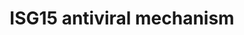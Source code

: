 ---
annotations:
- type: Pathway Ontology
  value: signaling pathway
- type: Pathway Ontology
  value: infectious disease pathway
authors:
- ReactomeTeam
- Anwesha
- Ryanmiller
- DeSl
description: Interferon-stimulated gene 15 (ISG15) is a member of the ubiquitin-like
  (Ubl) family. It is strongly induced upon exposure to type I Interferons (IFNs),
  viruses, bacterial LPS, and other stresses. Once released the mature ISG15 conjugates
  with an array of target proteins, a process termed ISGylation. ISGylation utilizes
  a mechanism similar to ubiquitination, requiring a three-step enzymatic cascade.
  UBE1L is the ISG15 E1 activating enzyme which specifically activates ISG15 at the
  expense of ATP. ISG15 is then transfered from E1 to the E2 conjugating enzyme UBCH8
  and then to the target protein with the aid of an ISG15 E3 ligase, such as HERC5
  and EFP. Hundreds of target proteins for ISGylation have been identified. Several
  proteins that are part of antiviral signaling pathways, such as RIG-I, MDA5, Mx1,
  PKR, filamin B, STAT1, IRF3 and JAK1, have been identified as targets for ISGylation.
  ISG15 also conjugates some viral proteins, inhibiting viral budding and release.
  ISGylation appears to act either by disrupting the activity of a target protein
  and/or by altering its localization within the cell.  View original pathway at [http://www.reactome.org/PathwayBrowser/#DIAGRAM=1169408
  Reactome].
last-edited: 2021-01-25
organisms:
- Homo sapiens
redirect_from:
- /index.php/Pathway:WP2672
- /instance/WP2672
schema-jsonld:
- '@context': https://schema.org/
  '@id': https://wikipathways.github.io/pathways/WP2672.html
  '@type': Dataset
  creator:
    '@type': Organization
    name: WikiPathways
  description: Interferon-stimulated gene 15 (ISG15) is a member of the ubiquitin-like
    (Ubl) family. It is strongly induced upon exposure to type I Interferons (IFNs),
    viruses, bacterial LPS, and other stresses. Once released the mature ISG15 conjugates
    with an array of target proteins, a process termed ISGylation. ISGylation utilizes
    a mechanism similar to ubiquitination, requiring a three-step enzymatic cascade.
    UBE1L is the ISG15 E1 activating enzyme which specifically activates ISG15 at
    the expense of ATP. ISG15 is then transfered from E1 to the E2 conjugating enzyme
    UBCH8 and then to the target protein with the aid of an ISG15 E3 ligase, such
    as HERC5 and EFP. Hundreds of target proteins for ISGylation have been identified.
    Several proteins that are part of antiviral signaling pathways, such as RIG-I,
    MDA5, Mx1, PKR, filamin B, STAT1, IRF3 and JAK1, have been identified as targets
    for ISGylation. ISG15 also conjugates some viral proteins, inhibiting viral budding
    and release. ISGylation appears to act either by disrupting the activity of a
    target protein and/or by altering its localization within the cell.  View original
    pathway at [http://www.reactome.org/PathwayBrowser/#DIAGRAM=1169408 Reactome].
  keywords:
  - 'EIF4G2 '
  - ISG15 E3 ligases
  - 'NUP98-3 '
  - 'UBC(153-228) '
  - 'FLNB '
  - 'NUP58-1 '
  - 'HERC5 '
  - 'EIF4G3 '
  - N-myristoyl GAG
  - ISGylated Filamin B
  - unknown ligase
  - 'NUP160 '
  - 'NUP188 '
  - E2 congugating
  - 'EIF4A3 '
  - 'UBA52(1-76) '
  - Ub
  - 'NUP35 '
  - 'RAE1 '
  - ISG15:UBA7
  - PPi
  - FLNB
  - 'UBC(229-304) '
  - ligase
  - 'NUP58-2 '
  - 'NUP210 '
  - ISGylated PP2CB
  - 'p-5S,T404-IRF3 '
  - 'UBC(381-456) '
  - homodimer:Importin
  - 'KPNB1 '
  - EIF4E2
  - 'UBA7 '
  - 'POM121C '
  - 'UBC(1-76) '
  - 'NDC1 '
  - p-IRF3 dimer:PIN1
  - 'Mx GTPases '
  - 'NUPL2 '
  - 'SEH1L-2 '
  - AMP
  - 'EIF4G1 '
  - ISGylated 4EHP
  - eIF4F:mRNA
  - 'TRIM25 '
  - ISG15 targets
  - 'ISG15 '
  - 'N-myristoyl GAG (P12493) protein '
  - 'POM121 '
  - 'NUP155 '
  - ISG15:NEDD4
  - PIN1
  - 'NUP54 '
  - PPM1B
  - ISG15:UBCH8:ISG15 E3
  - 'TPR '
  - 'NUP43 '
  - 'PIN1 '
  - 'UBC(77-152) '
  - Nuclear Pore Complex
  - ISG15:UBCH8
  - NEDD4
  - 'NUP133 '
  - ISGylated IRF3
  - monoubiquitinated
  - UBA7
  - 'NEDD4 '
  - 'SEH1L-1 '
  - 'NUP37 '
  - 'JAK1 '
  - 'IFIT1 '
  - 'EIF4A2 '
  - EIF4F
  - 'EIF2AK2 '
  - ISGylated NS1
  - 'UBC(457-532) '
  - 'NUP214 '
  - UBE2L6
  - 'UBE2E1 '
  - 'NUP98-5 '
  - 'UBB(153-228) '
  - (NPC)
  - 'USP41 '
  - 'IRF3 '
  - Importin
  - 'UBC(533-608) '
  - 'RANBP2 '
  - 'EIF4A1 '
  - proteins
  - 'RPS27A(1-76) '
  - ATP
  - 'NUP50 '
  - ISGylated 4EHP:mRNA
  - 'UBC(609-684) '
  - 'NUP62 '
  - 'STAT1 '
  - 'PLCG1 '
  - USP18-like proteins
  - 'NUP153 '
  - conjugating enzymes
  - 'NS1 '
  - ISG15
  - 'NUP107 '
  - 'DDX58 '
  - 'UBB(77-152) '
  - 'PPM1B '
  - 'EIF4E2 '
  - 'AAAS '
  - ISGylated host
  - 'NUP93 '
  - 'EIF4E '
  - 'ARIH1 '
  - NS1
  - polypeptide
  - NS1 dimer
  - 'EIF4E3 '
  - 'UBE2N '
  - 'USP18 '
  - 'NUP85 '
  - enzymes
  - 'UBB(1-76) '
  - 'NUP98-4 '
  - 'NUP205 '
  - 'UBE2L6 '
  - IRF3
  - 'Importin alpha '
  - (P12493) protein
  - ISGylated E2
  - 'SEC13 '
  - 'mRNA '
  - 'UBC(305-380) '
  - 'NUP88 '
  - 'MAPK3 '
  license: CC0
  name: ISG15 antiviral mechanism
seo: CreativeWork
title: ISG15 antiviral mechanism
wpid: WP2672
---